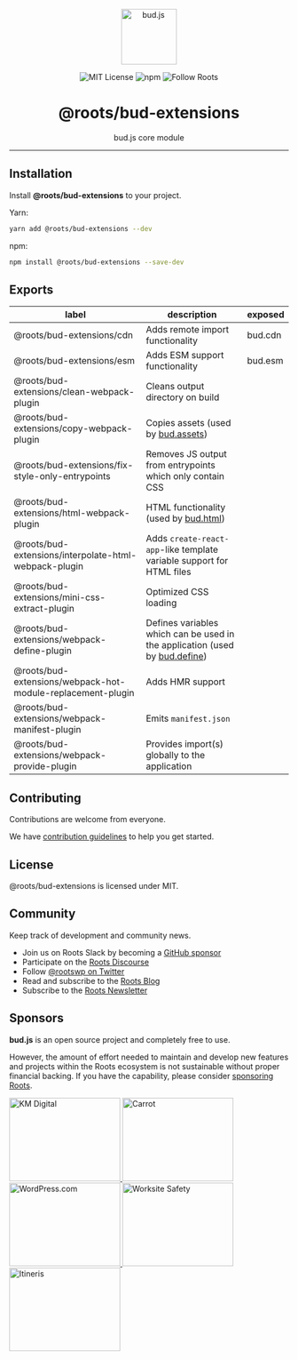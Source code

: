 <p align="center"><img src="https://cdn.roots.io/app/uploads/logo-bud.svg" height="100" alt="bud.js" /></p>

<p align="center">
  <img alt="MIT License" src="https://img.shields.io/github/license/roots/bud?color=%23525ddc&style=flat-square" />
  <img alt="npm" src="https://img.shields.io/npm/v/@roots/bud.svg?color=%23525ddc&style=flat-square" />
  <img alt="Follow Roots" src="https://img.shields.io/twitter/follow/rootswp.svg?color=%23525ddc&style=flat-square" />
</p>

<h1 align="center"><strong>@roots/bud-extensions</strong></h1>

<p align="center">
  bud.js core module
</p>

---

## Installation

Install **@roots/bud-extensions** to your project.

Yarn:

```sh
yarn add @roots/bud-extensions --dev
```

npm:

```sh
npm install @roots/bud-extensions --save-dev
```

## Exports

| label                                                       | description                                                                                                       | exposed |
| ----------------------------------------------------------- | ----------------------------------------------------------------------------------------------------------------- | ------- |
| @roots/bud-extensions/cdn                                   | Adds remote import functionality                                                                                  | bud.cdn |
| @roots/bud-extensions/esm                                   | Adds ESM support functionality                                                                                    | bud.esm |
| @roots/bud-extensions/clean-webpack-plugin                  | Cleans output directory on build                                                                                  |         |
| @roots/bud-extensions/copy-webpack-plugin                   | Copies assets (used by [bud.assets](https://bud.js.org/docs/bud.assets))                                          |         |
| @roots/bud-extensions/fix-style-only-entrypoints            | Removes JS output from entrypoints which only contain CSS                                                         |         |
| @roots/bud-extensions/html-webpack-plugin                   | HTML functionality (used by [bud.html](https://bud.js.org/docs/bud.html))                                         |         |
| @roots/bud-extensions/interpolate-html-webpack-plugin       | Adds `create-react-app`-like template variable support for HTML files                                             |         |
| @roots/bud-extensions/mini-css-extract-plugin               | Optimized CSS loading                                                                                             |         |
| @roots/bud-extensions/webpack-define-plugin                 | Defines variables which can be used in the application (used by [bud.define](https://bud.js.org/docs/bud.define)) |         |
| @roots/bud-extensions/webpack-hot-module-replacement-plugin | Adds HMR support                                                                                                  |         |
| @roots/bud-extensions/webpack-manifest-plugin               | Emits `manifest.json`                                                                                             |         |
| @roots/bud-extensions/webpack-provide-plugin                | Provides import(s) globally to the application                                                                    |         |

## Contributing

Contributions are welcome from everyone.

We have [contribution guidelines](https://github.com/roots/guidelines/blob/master/CONTRIBUTING.md) to help you get started.

## License

@roots/bud-extensions is licensed under MIT.

## Community

Keep track of development and community news.

- Join us on Roots Slack by becoming a [GitHub
  sponsor](https://github.com/sponsors/roots)
- Participate on the [Roots Discourse](https://discourse.roots.io/)
- Follow [@rootswp on Twitter](https://twitter.com/rootswp)
- Read and subscribe to the [Roots Blog](https://roots.io/blog/)
- Subscribe to the [Roots Newsletter](https://roots.io/subscribe/)

## Sponsors

**bud.js** is an open source project and completely free to use.

However, the amount of effort needed to maintain and develop new features and projects within the Roots ecosystem is not sustainable without proper financial backing. If you have the capability, please consider [sponsoring Roots](https://github.com/sponsors/roots).

<a href="https://k-m.com/">
<img src="https://cdn.roots.io/app/uploads/km-digital.svg" alt="KM Digital" width="200" height="150"/>
</a>
<a href="https://carrot.com/">
<img src="https://cdn.roots.io/app/uploads/carrot.svg" alt="Carrot" width="200" height="150"/>
</a>
<a href="https://wordpress.com/">
<img src="https://cdn.roots.io/app/uploads/wordpress.svg" alt="WordPress.com" width="200" height="150"/>
</a>
<a href="https://worksitesafety.ca/careers/">
<img src="https://cdn.roots.io/app/uploads/worksite-safety.svg" alt="Worksite Safety" width="200" height="150"/>
</a>
<a href="https://www.itineris.co.uk/">
<img src="https://cdn.roots.io/app/uploads/itineris.svg" alt="Itineris" width="200" height="150"/>
</a>

